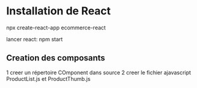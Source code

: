 # Installation de React
npx create-react-app ecommerce-react

lancer react:
npm start

## Creation des composants
1 creer un répertoire COmponent dans source
2 creer le fichier ajavascript ProductList.js et ProductThumb.js